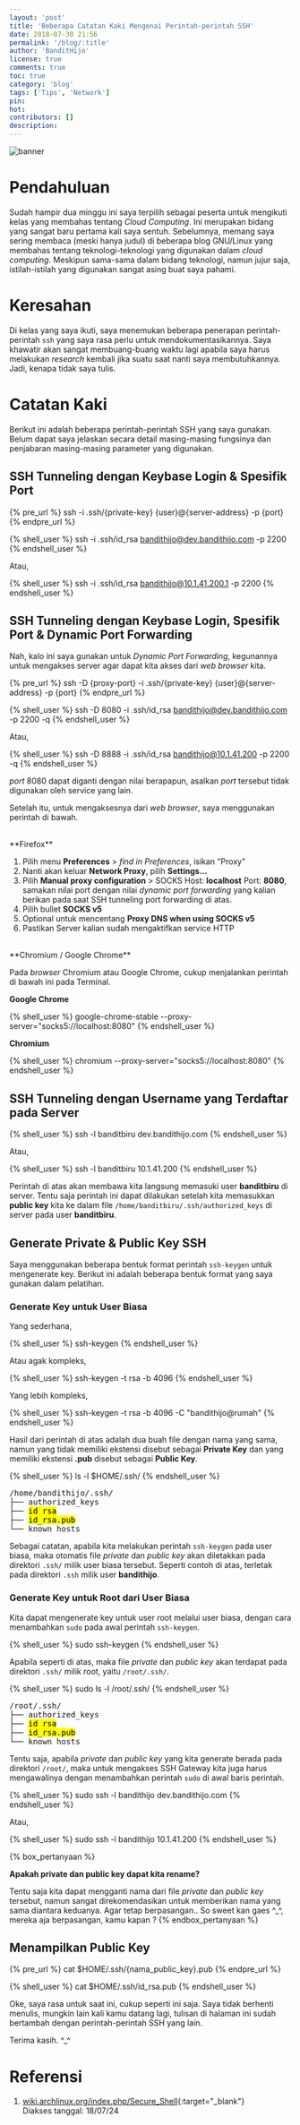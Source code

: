 ```yaml
---
layout: 'post'
title: 'Beberapa Catatan Kaki Mengenai Perintah-perintah SSH'
date: 2018-07-30 21:56
permalink: '/blog/:title'
author: 'BanditHijo'
license: true
comments: true
toc: true
category: 'blog'
tags: ['Tips', 'Network']
pin:
hot:
contributors: []
description:
---
```


<!-- BANNER OF THE POST -->
<img class="post-body-img" src="{{ site.lazyload.logo_blank_banner }}" data-echo="https://s20.postimg.cc/dwqipcfgd/banner_post_18.png" onerror="imgError(this);" alt="banner">

# Pendahuluan
Sudah hampir dua minggu ini saya terpilih sebagai peserta untuk mengikuti kelas yang membahas tentang *Cloud Computing*. Ini merupakan bidang yang sangat baru pertama kali saya sentuh. Sebelumnya, memang saya sering membaca (meski hanya judul) di beberapa blog GNU/Linux yang membahas tentang teknologi-teknologi yang digunakan dalam *cloud computing*. Meskipun sama-sama dalam bidang teknologi, namun jujur saja, istilah-istilah yang digunakan sangat asing buat saya pahami.

# Keresahan
Di kelas yang saya ikuti, saya menemukan beberapa penerapan perintah-perintah `ssh` yang saya rasa perlu untuk mendokumentasikannya. Saya khawatir akan sangat membuang-buang waktu lagi apabila saya harus melakukan *research* kembali jika suatu saat nanti saya membutuhkannya. Jadi, kenapa tidak saya tulis.

# Catatan Kaki
Berikut ini adalah beberapa perintah-perintah SSH yang saya gunakan. Belum dapat saya jelaskan secara detail masing-masing fungsinya dan penjabaran masing-masing parameter yang digunakan.

## SSH Tunneling dengan Keybase Login & Spesifik Port

{% pre_url %}
ssh -i .ssh/{private-key} {user}@{server-address} -p {port}
{% endpre_url %}

{% shell_user %}
ssh -i .ssh/id_rsa bandithijo@dev.bandithijo.com -p 2200
{% endshell_user %}

Atau,

{% shell_user %}
ssh -i .ssh/id_rsa bandithijo@10.1.41.200.1 -p 2200
{% endshell_user %}

## SSH Tunneling dengan Keybase Login, Spesifik Port & Dynamic Port Forwarding
Nah, kalo ini saya gunakan untuk *Dynamic Port Forwarding*, kegunannya untuk mengakses server agar dapat kita akses dari *web browser* kita.

{% pre_url %}
ssh -D {proxy-port} -i .ssh/{private-key} {user}@{server-address} -p {port}
{% endpre_url %}

{% shell_user %}
ssh -D 8080 -i .ssh/id_rsa bandithijo@dev.bandithijo.com -p 2200 -q
{% endshell_user %}

Atau,

{% shell_user %}
ssh -D 8888 -i .ssh/id_rsa bandithijo@10.1.41.200 -p 2200 -q
{% endshell_user %}

*port* 8080 dapat diganti dengan nilai berapapun, asalkan *port* tersebut tidak digunakan oleh service yang lain.

Setelah itu, untuk mengaksesnya dari *web browser*, saya menggunakan perintah di bawah.

<br>
**Firefox**

1. Pilih menu **Preferences** > *find in Preferences*, isikan "Proxy"
2. Nanti akan keluar **Network Proxy**, pilih **Settings...**
3. Pilih **Manual proxy configuration** > SOCKS Host: **localhost** Port: **8080**, samakan nilai port dengan nilai *dynamic port forwarding* yang kalian berikan pada saat SSH tunneling port forwarding di atas.
4. Pilih bullet **SOCKS v5**
5. Optional untuk mencentang **Proxy DNS when using SOCKS v5**
6. Pastikan Server kalian sudah mengaktifkan service HTTP

<br>
**Chromium / Google Chrome**

Pada *browser* Chromium atau Google Chrome, cukup menjalankan perintah di bawah ini pada Terminal.

**Google Chrome**

{% shell_user %}
google-chrome-stable --proxy-server="socks5://localhost:8080"
{% endshell_user %}

**Chromium**

{% shell_user %}
chromium --proxy-server="socks5://localhost:8080"
{% endshell_user %}

## SSH Tunneling dengan Username yang Terdaftar pada Server

{% shell_user %}
ssh -l banditbiru dev.bandithijo.com
{% endshell_user %}

Atau,

{% shell_user %}
ssh -l banditbiru 10.1.41.200
{% endshell_user %}

Perintah di atas akan membawa kita langsung memasuki user **banditbiru** di server. Tentu saja perintah ini dapat dilakukan setelah kita memasukkan **public key** kita ke dalam file `/home/banditbiru/.ssh/authorized_keys` di server pada user **banditbiru**.

## Generate Private & Public Key SSH

Saya menggunakan beberapa bentuk format perintah `ssh-keygen` untuk mengenerate key. Berikut ini adalah beberapa bentuk format yang saya gunakan dalam pelatihan.

### Generate Key untuk User Biasa

Yang sederhana,

{% shell_user %}
ssh-keygen
{% endshell_user %}

Atau agak kompleks,

{% shell_user %}
ssh-keygen -t rsa -b 4096
{% endshell_user %}

Yang lebih kompleks,

{% shell_user %}
ssh-keygen -t rsa -b 4096 -C "bandithijo@rumah"
{% endshell_user %}

Hasil dari perintah di atas adalah dua buah file dengan nama yang sama, namun yang tidak memiliki ekstensi disebut sebagai **Private Key** dan yang memiliki ekstensi **.pub** disebut sebagai **Public Key**.

{% shell_user %}
ls -l $HOME/.ssh/
{% endshell_user %}

<pre>
/home/bandithijo/.ssh/
├── authorized_keys
├── <mark>id_rsa</mark>
├── <mark>id_rsa.pub</mark>
└── known_hosts
</pre>

Sebagai catatan, apabila kita melakukan perintah `ssh-keygen` pada user biasa, maka otomatis file *private* dan *public key* akan diletakkan pada direktori `.ssh/` milik user biasa tersebut. Seperti contoh di atas, terletak pada direktori `.ssh` milik user **bandithijo**.

### Generate Key untuk Root dari User Biasa

Kita dapat mengenerate key untuk user root melalui user biasa, dengan cara menambahkan `sudo` pada awal perintah `ssh-keygen`.

{% shell_user %}
sudo ssh-keygen
{% endshell_user %}

Apabila seperti di atas, maka file *private* dan *public key* akan terdapat pada direktori `.ssh/` milik root, yaitu `/root/.ssh/`.

{% shell_user %}
sudo ls -l /root/.ssh/
{% endshell_user %}

<pre>
/root/.ssh/
├── authorized_keys
├── <mark>id_rsa</mark>
├── <mark>id_rsa.pub</mark>
└── known_hosts
</pre>

Tentu saja, apabila *private* dan *public key* yang kita generate berada pada direktori `/root/`, maka untuk mengakses SSH Gateway kita juga harus mengawalinya dengan menambahkan perintah `sudo` di awal baris perintah.

{% shell_user %}
sudo ssh -l bandithijo dev.bandithijo.com
{% endshell_user %}

Atau,

{% shell_user %}
sudo ssh -l bandithijo 10.1.41.200
{% endshell_user %}

{% box_pertanyaan %}
<p><b>Apakah private dan public key dapat kita rename?</b></p>
Tentu saja kita dapat mengganti nama dari file <i>private</i> dan <i>public key</i> tersebut, namun sangat direkomendasikan untuk memberikan nama yang sama diantara keduanya. Agar tetap berpasangan.. So sweet kan gaes ^_^, mereka aja berpasangan, kamu kapan ?
{% endbox_pertanyaan %}

## Menampilkan Public Key

{% pre_url %}
cat $HOME/.ssh/{nama_public_key}.pub
{% endpre_url %}

{% shell_user %}
cat $HOME/.ssh/id_rsa.pub
{% endshell_user %}

Oke, saya rasa untuk saat ini, cukup seperti ini saja. Saya tidak berhenti menulis, mungkin lain kali kamu datang lagi, tulisan di halaman ini sudah bertambah dengan perintah-perintah SSH yang lain.

Terima kasih. ^_^

# Referensi
1. [wiki.archlinux.org/index.php/Secure_Shell](https://wiki.archlinux.org/index.php/Secure_Shell){:target="_blank"}
<br>Diakses tanggal: 18/07/24
